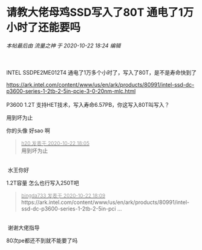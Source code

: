 # 请教大佬母鸡SSD写入了80T 通电了1万小时了还能要吗


<i class="pstatus"> 本帖最后由 流量之神 于 2020-10-22 18:24 编辑 </i><br />
<br />
<br />
<br />
INTEL SSDPE2ME012T4 通电了1万多个小时了，写入了80T，是不是寿命快到了

https://ark.intel.com/content/www/us/en/ark/products/80991/intel-ssd-dc-p3600-series-1-2tb-2-5in-pcie-3-0-20nm-mlc.html<br />
<br />
P3600 1.2T 支持HET技术，写入寿命6.57PB，你这写入80T叫写入？

用到坏为止

你的头像 好sao 啊

<div class="quote"><blockquote><font size="2"><a href="https://www.hostloc.com/forum.php?mod=redirect&amp;goto=findpost&amp;pid=9337159&amp;ptid=757267" target="_blank"><font color="#999999">h20 发表于 2020-10-22 18:05</font></a></font><br />
用到坏为止</blockquote></div><br />
<img src="static/image/smiley/default/smile.gif" smilieid="1" border="0" alt="" /> 水王你好

1.2T容量 怎么也行写入250T吧

<div class="quote"><blockquote><font size="2"><a href="https://www.hostloc.com/forum.php?mod=redirect&amp;goto=findpost&amp;pid=9337173&amp;ptid=757267" target="_blank"><font color="#999999">bingda733 发表于 2020-10-22 18:09</font></a></font><br />
https://ark.intel.com/content/www/us/en/ark/products/80991/intel-ssd-dc-p3600-series-1-2tb-2-5in-pci ...</blockquote></div><br />
<img src="static/image/smiley/default/kiss.gif" smilieid="16" border="0" alt="" /> 谢谢大佬指导

80次pe都还不到就不能要了吗<img src="static/image/smiley/yct/003.gif" smilieid="50" border="0" alt="" />
